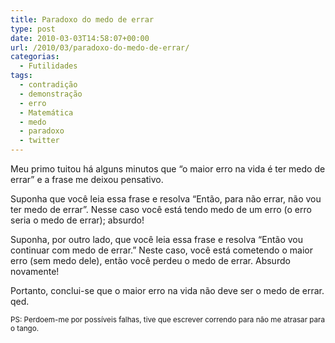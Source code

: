 ```yaml
---
title: Paradoxo do medo de errar
type: post
date: 2010-03-03T14:58:07+00:00
url: /2010/03/paradoxo-do-medo-de-errar/
categorias:
  - Futilidades
tags:
  - contradição
  - demonstração
  - erro
  - Matemática
  - medo
  - paradoxo
  - twitter
---
```


Meu primo tuitou há alguns minutos que “o maior erro na vida é ter medo de errar” e a frase me deixou pensativo.

Suponha que você leia essa frase e resolva “Então, para não errar, não vou ter medo de errar”. Nesse caso você está tendo medo de um erro (o erro seria o medo de errar); absurdo!

Suponha, por outro lado, que você leia essa frase e resolva “Então vou continuar com medo de errar.” Neste caso, você está cometendo o maior erro (sem medo dele), então você perdeu o medo de errar. Absurdo novamente!

Portanto, conclui-se que o maior erro na vida não deve ser o medo de errar. qed.

<small>PS: Perdoem-me por possíveis falhas, tive que escrever correndo para não me atrasar para o tango.</small>
